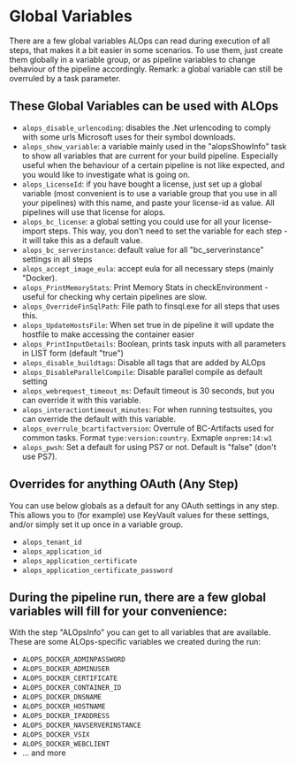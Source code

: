 # Global Variables

There are a few global variables ALOps can read during execution of all steps, that makes it a bit easier in some scenarios.  To use them, just create them globally in a variable group, or as pipeline variables to change behaviour of the pipeline accordingly.  Remark: a global variable can still be overruled by a task parameter.

## These Global Variables can be used with ALOps

* `alops_disable_urlencoding`: disables the .Net urlencoding to comply with some urls Microsoft uses for their symbol downloads.
* `alops_show_variable`: a variable mainly used in the "alopsShowInfo" task to show all variables that are current for your build pipeline.  Especially useful when the behaviour of a certain pipeline is not like expected, and you would like to investigate what is going on.
* `alops_LicenseId`: if you have bought a license, just set up a global variable (most convenient is to use a variable group that you use in all your pipelines) with this name, and paste your license-id as value.  All pipelines will use that license for alops.
* `alops_bc_license`: a global setting you could use for all your license-import steps.  This way, you don't need to set the variable for each step - it will take this as a default value.
* `alops_bc_serverinstance`: default value for all "bc_serverinstance" settings in all steps
* `alops_accept_image_eula`: accept eula for all necessary steps (mainly "Docker).
* `alops_PrintMemoryStats`: Print Memory Stats in checkEnvironment - useful for checking why certain pipelines are slow.
* `alops_OverrideFinSqlPath`: File path to finsql.exe for all steps that uses this.
* `alops_UpdateHostsFile`: When set true in de pipeline it will update the hostfile to make accessing the container easier
* `alops_PrintInputDetails`: Boolean, prints task inputs with all parameters in LIST form (default "true")
* `alops_disable_buildtags`: Disable all tags that are added by ALOps
* `alops_DisableParallelCompile`: Disable parallel compile as default setting
* `alops_webrequest_timeout_ms`: Default timeout is 30 seconds, but you can override it with this variable.
* `alops_interactiontimeout_minutes`: For when running testsuites, you can override the default with this variable.
* `alops_overrule_bcartifactversion`: Overrule of BC-Artifacts used for common tasks. Format `type:version:country`. Exmaple `onprem:14:w1`
* `alops_pwsh`: Set a default for using PS7 or not.  Default is "false" (don't use PS7).

## Overrides for anything OAuth (Any Step)
You can use below globals as a default for any OAuth settings in any step.  
This allows you to (for example) use KeyVault values for these settings, and/or simply set it up once in a variable group.
* `alops_tenant_id`
* `alops_application_id`
* `alops_application_certificate`
* `alops_application_certificate_password`

## During the pipeline run, there are a few global variables will fill for your convenience:
With the step "ALOpsInfo" you can get to all variables that are available.  These are some ALOps-specific variables we created during the run:
* `ALOPS_DOCKER_ADMINPASSWORD`
* `ALOPS_DOCKER_ADMINUSER`
* `ALOPS_DOCKER_CERTIFICATE`
* `ALOPS_DOCKER_CONTAINER_ID`
* `ALOPS_DOCKER_DNSNAME`
* `ALOPS_DOCKER_HOSTNAME`
* `ALOPS_DOCKER_IPADDRESS`
* `ALOPS_DOCKER_NAVSERVERINSTANCE`
* `ALOPS_DOCKER_VSIX`
* `ALOPS_DOCKER_WEBCLIENT`
* ... and more
